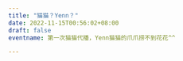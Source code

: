 ```yaml
---
title: "猫猫？Yenn？"
date: 2022-11-15T00:56:02+08:00
draft: false
eventname: 第一次猫猫代播，Yenn猫猫的爪爪捞不到花花^^

---
```


